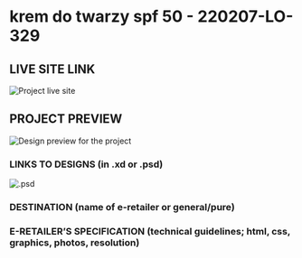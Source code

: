 # krem do twarzy spf 50 - 220207-LO-329

<!-- please enter project number recived from PM -->

## LIVE SITE LINK

<!-- please enter link to site preview here -->

![Project live site](./link)

## PROJECT PREVIEW

![Design preview for the project](https://drive.google.com/file/d/1UgdlmzdePTFXu2yltIBqBJrlZ9yDSTOY/view?usp=sharing)

### LINKS TO DESIGNS (in .xd or .psd)

![.psd](https://drive.google.com/file/d/10O11mu2s4AaxDqbJkSUbathB_7XnRb7J/view?usp=sharing)

<!-- please enter link to preview designs -->

### DESTINATION (name of e-retailer or general/pure)

<!-- please enter e-retailers name -->

### E-RETAILER’S SPECIFICATION (technical guidelines; html, css, graphics, photos, resolution)

<!-- please enter any additional comments important for the project -->

